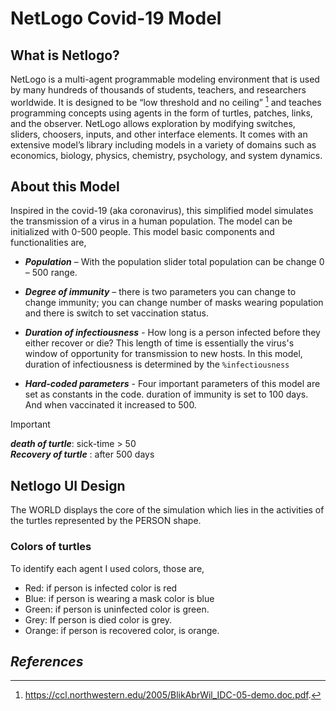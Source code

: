 # NetLogo Covid-19 Model
## What is Netlogo?
NetLogo is a multi-agent programmable modeling environment that is used by many hundreds of thousands of students, teachers, and researchers worldwide. It is designed to be “low threshold and no ceiling” [^1] and teaches programming concepts using agents in the form of turtles, patches, links, and the observer. NetLogo allows exploration by modifying switches, sliders, choosers, inputs, and other interface elements. It comes with an extensive model’s library including models in a variety of domains such as economics, biology, physics, chemistry, psychology, and system dynamics. 

## About this Model
Inspired in the covid-19 (aka coronavirus), this simplified model simulates the transmission of a virus in a human population. The model can be initialized with 0-500 people. This model basic components and functionalities are,

* ***Population*** – With the population slider total population can be change 0 – 500 range.

* ***Degree of immunity*** – there is two parameters you can change to change immunity; you can change number of masks wearing population and there is switch to set vaccination status. 

* ***Duration of infectiousness*** - How long is a person infected before they either recover or die? This length of time is essentially the virus's window of opportunity for transmission to new hosts. In this model, duration of infectiousness is determined by the `%infectiousness`

* ***Hard-coded parameters*** - Four important parameters of this model are set as constants in the code. duration of immunity is set to 100 days. And when vaccinated it increased to 500.

> [!IMPORTANT]
> ***death of turtle***: sick-time > 50  <br>
> ***Recovery of turtle*** : after 500 days

 ## Netlogo UI Design
The WORLD displays the core of the simulation which lies in the activities of the turtles represented by the PERSON shape.

### Colors of turtles 
To identify each agent I used colors, those are, 
* Red:  if person is infected color is red
* Blue:  if person is wearing a mask color is blue
* Green: if person is uninfected color is green.
* Grey: If person is died color is grey.
* Orange: if person is recovered color, is orange. 



## _References_

[^1]: https://ccl.northwestern.edu/2005/BlikAbrWil_IDC-05-demo.doc.pdf.
[^2]: https://www.netlogoweb.org/launch#http://ccl.northwestern.edu/netlogo/community/CoronaVirus.nlogo.
[^3]: https://www.netlogoweb.org/launch#http://ccl.northwestern.edu/netlogo/community/COVID-19%20Transmission%20Model.nlogo.
